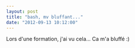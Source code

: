 ```yaml
---
layout: post
title: "bash, mv bluffant..."
date: "2012-09-13 10:12:00"
---
```

Lors d'une formation, j'ai vu cela... Ca m'a bluffé :)<br /><br /><script src="http://pastebin.com/embed_js.php?i=efzQFbzN"></script><br /><br /><div style="overflow:hidden; height:0;">bash, mv, remove version</div>
